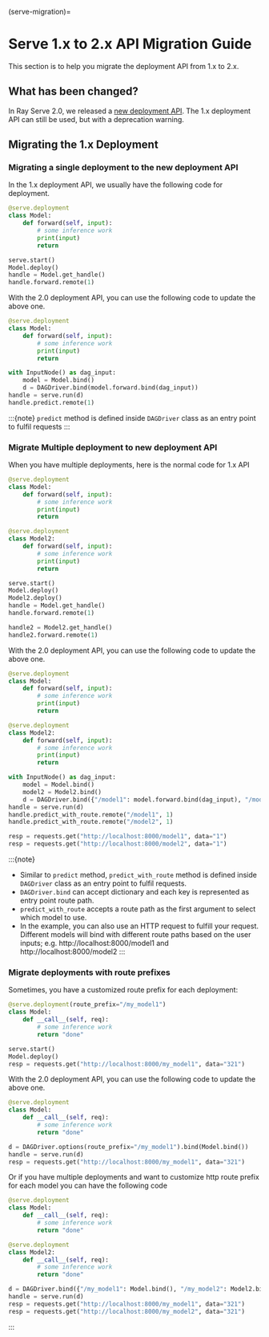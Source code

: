 (serve-migration)=

# Serve 1.x to 2.x API Migration Guide

This section is to help you migrate the deployment API from 1.x to 2.x.

## What has been changed?

In Ray Serve 2.0, we released a [new deployment API](converting-to-ray-serve-deployment). The 1.x deployment API can still be used, but with a deprecation warning.


## Migrating the 1.x Deployment

### Migrating a single deployment to the new deployment API 

In the 1.x deployment API, we usually have the following code for deployment.
```python
@serve.deployment
class Model:
    def forward(self, input):
        # some inference work
        print(input)
        return

serve.start()
Model.deploy()
handle = Model.get_handle()
handle.forward.remote(1)
```

With the 2.0 deployment API, you can use the following code to update the above one.
```python
@serve.deployment
class Model:
    def forward(self, input):
        # some inference work
        print(input)
        return

with InputNode() as dag_input:
    model = Model.bind()
    d = DAGDriver.bind(model.forward.bind(dag_input))
handle = serve.run(d)
handle.predict.remote(1)
```

:::{note}
`predict` method is defined inside `DAGDriver` class as an entry point to fulfil requests
:::

### Migrate Multiple deployment to new deployment API

When you have multiple deployments, here is the normal code for 1.x API

```python
@serve.deployment
class Model:
    def forward(self, input):
        # some inference work
        print(input)
        return

@serve.deployment
class Model2:
    def forward(self, input):
        # some inference work
        print(input)
        return

serve.start()
Model.deploy()
Model2.deploy()
handle = Model.get_handle()
handle.forward.remote(1)

handle2 = Model2.get_handle()
handle2.forward.remote(1)
```

With the 2.0 deployment API, you can use the following code to update the above one.

```python
@serve.deployment
class Model:
    def forward(self, input):
        # some inference work
        print(input)
        return

@serve.deployment
class Model2:
    def forward(self, input):
        # some inference work
        print(input)
        return

with InputNode() as dag_input:
    model = Model.bind()
    model2 = Model2.bind()
    d = DAGDriver.bind({"/model1": model.forward.bind(dag_input), "/model2": model2.forward.bind(dag_input)})
handle = serve.run(d)
handle.predict_with_route.remote("/model1", 1)
handle.predict_with_route.remote("/model2", 1)

resp = requests.get("http://localhost:8000/model1", data="1")
resp = requests.get("http://localhost:8000/model2", data="1")
```


:::{note}
- Similar to `predict` method, `predict_with_route` method is defined inside `DAGDriver` class as an entry point to fulfil requests.
- `DAGDriver.bind` can accept dictionary and each key is represented as entry point route path.
- `predict_with_route` accepts a route path as the first argument to select which model to use.
- In the example, you can also use an HTTP request to fulfill your request. Different models will bind with different route paths based on the user inputs; e.g. http://localhost:8000/model1 and http://localhost:8000/model2
:::


### Migrate deployments with route prefixes

Sometimes, you have a customized route prefix for each deployment:

```python
@serve.deployment(route_prefix="/my_model1")
class Model:
    def __call__(self, req):
        # some inference work
        return "done"

serve.start()
Model.deploy()
resp = requests.get("http://localhost:8000/my_model1", data="321")
```

With the 2.0 deployment API, you can use the following code to update the above one.

```python
@serve.deployment
class Model:
    def __call__(self, req):
        # some inference work
        return "done"

d = DAGDriver.options(route_prefix="/my_model1").bind(Model.bind())
handle = serve.run(d)
resp = requests.get("http://localhost:8000/my_model1", data="321")
```

Or if you have multiple deployments and want to customize http route prefix for each model you can have the following code

```python
@serve.deployment
class Model:
    def __call__(self, req):
        # some inference work
        return "done"

@serve.deployment
class Model2:
    def __call__(self, req):
        # some inference work
        return "done"

d = DAGDriver.bind({"/my_model1": Model.bind(), "/my_model2": Model2.bind()})
handle = serve.run(d)
resp = requests.get("http://localhost:8000/my_model1", data="321")
resp = requests.get("http://localhost:8000/my_model2", data="321")
```

:::

